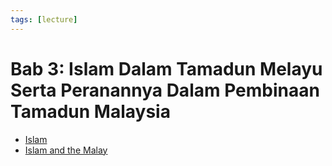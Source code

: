 ```yaml
---
tags: [lecture]
---
```


# Bab 3: Islam Dalam Tamadun Melayu Serta Peranannya Dalam Pembinaan Tamadun Malaysia

- [Islam](202308151847.md)
- [Islam and the Malay](202308282226.md)
